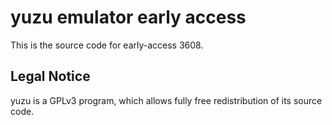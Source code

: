 yuzu emulator early access
=============

This is the source code for early-access 3608.

## Legal Notice

yuzu is a GPLv3 program, which allows fully free redistribution of its source code.